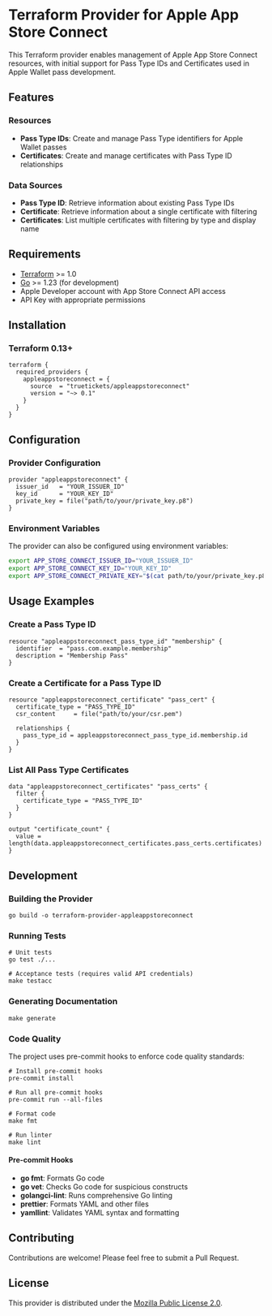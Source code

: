 # Terraform Provider for Apple App Store Connect

This Terraform provider enables management of Apple App Store Connect
resources, with initial support for Pass Type IDs and Certificates used
in Apple Wallet pass development.

## Features

### Resources

- **Pass Type IDs**: Create and manage Pass Type identifiers for Apple
  Wallet passes
- **Certificates**: Create and manage certificates with Pass Type ID
  relationships

### Data Sources

- **Pass Type ID**: Retrieve information about existing Pass Type IDs
- **Certificate**: Retrieve information about a single certificate with
  filtering
- **Certificates**: List multiple certificates with filtering by type
  and display name

## Requirements

- [Terraform](https://developer.hashicorp.com/terraform/downloads) >=
  1.0
- [Go](https://golang.org/doc/install) >= 1.23 (for development)
- Apple Developer account with App Store Connect API access
- API Key with appropriate permissions

## Installation

### Terraform 0.13+

```hcl
terraform {
  required_providers {
    appleappstoreconnect = {
      source  = "truetickets/appleappstoreconnect"
      version = "~> 0.1"
    }
  }
}
```

## Configuration

### Provider Configuration

```hcl
provider "appleappstoreconnect" {
  issuer_id   = "YOUR_ISSUER_ID"
  key_id      = "YOUR_KEY_ID"
  private_key = file("path/to/your/private_key.p8")
}
```

### Environment Variables

The provider can also be configured using environment variables:

```bash
export APP_STORE_CONNECT_ISSUER_ID="YOUR_ISSUER_ID"
export APP_STORE_CONNECT_KEY_ID="YOUR_KEY_ID"
export APP_STORE_CONNECT_PRIVATE_KEY="$(cat path/to/your/private_key.p8)"
```

## Usage Examples

### Create a Pass Type ID

```hcl
resource "appleappstoreconnect_pass_type_id" "membership" {
  identifier  = "pass.com.example.membership"
  description = "Membership Pass"
}
```

### Create a Certificate for a Pass Type ID

```hcl
resource "appleappstoreconnect_certificate" "pass_cert" {
  certificate_type = "PASS_TYPE_ID"
  csr_content     = file("path/to/your/csr.pem")

  relationships {
    pass_type_id = appleappstoreconnect_pass_type_id.membership.id
  }
}
```

### List All Pass Type Certificates

```hcl
data "appleappstoreconnect_certificates" "pass_certs" {
  filter {
    certificate_type = "PASS_TYPE_ID"
  }
}

output "certificate_count" {
  value = length(data.appleappstoreconnect_certificates.pass_certs.certificates)
}
```

## Development

### Building the Provider

```shell
go build -o terraform-provider-appleappstoreconnect
```

### Running Tests

```shell
# Unit tests
go test ./...

# Acceptance tests (requires valid API credentials)
make testacc
```

### Generating Documentation

```shell
make generate
```

### Code Quality

The project uses pre-commit hooks to enforce code quality standards:

```shell
# Install pre-commit hooks
pre-commit install

# Run all pre-commit hooks
pre-commit run --all-files

# Format code
make fmt

# Run linter
make lint
```

#### Pre-commit Hooks

- **go fmt**: Formats Go code
- **go vet**: Checks Go code for suspicious constructs
- **golangci-lint**: Runs comprehensive Go linting
- **prettier**: Formats YAML and other files
- **yamllint**: Validates YAML syntax and formatting

## Contributing

Contributions are welcome! Please feel free to submit a Pull Request.

## License

This provider is distributed under the
[Mozilla Public License 2.0](LICENSE).
